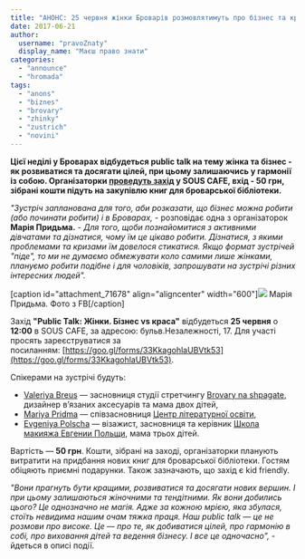 ```yaml
---
title: "АНОНС: 25 червня жінки Броварів розмовлятимуть про бізнес та красу"
date: 2017-06-21
author: 
  username: "pravoZnaty"
  display_name: "Маєш право знати"
categories: 
  - "announce"
  - "hromada"
tags: 
  - "anons"
  - "biznes"
  - "brovary"
  - "zhinky"
  - "zustrich"
  - "novini"
---
```


**Цієї неділі у Броварах відбудеться public talk на тему жінка та бізнес - як розвиватися та досягати цілей, при цьому залишаючись у гармонії із собою. Організаторки [проведуть захід](https://www.facebook.com/events/692917114248487) у SOUS CAFE, вхід - 50 грн, зібрані кошти підуть на закупівлю книг для броварської бібліотеки.**

_"Зустріч запланована для того, аби розказати, що бізнес можна робити (або починати робити) і в Броварах,_ - розповідає одна з організаторок **Марія Придьма.** - _Для того, щоби познайомитися з активними дівчатами та дізнатися, чому їм це цікаво робити. Дізнатися, з якими проблемами та кризами їм довелося стикатися. Якщо формат зустрічей "піде", то ми не думаємо обмежувати коло самими лише жінками, плануємо робити подібне і для чоловіків, запрошувати на зустрічі різних інтересних людей"._

\[caption id="attachment\_71678" align="aligncenter" width="600"\][![](https://mpz.brovary.org/wp-content/uploads/2017/06/18485670_1567895739900856_8849325439844861168_n.jpg)](https://mpz.brovary.org/wp-content/uploads/2017/06/18485670_1567895739900856_8849325439844861168_n.jpg) Марія Придьма. Фото з FB\[/caption\]

Захід **"Public Talk: Жінки. Бізнес vs краса"** відбудеться **25 червня** о **12:00** в SOUS CAFE, за адресою: бульв.Незалежності, 17. Для участі просять зареєструватися за посиланням: [https://goo.gl/forms/33KkagohlaUBVtk53](https://goo.gl/forms/33KkagohlaUBVtk53).

Спікерами на зустрічі будуть:

- [Valeriya Breus](https://www.facebook.com/valeriya.breus) — засновниця студії стретчингу [Brovary na shpagate](https://www.facebook.com/BrovaryNaShpagate/), дизайнер в’язаних аксесуарів та мама двох дітей,
- [Mariya Pridma](https://www.facebook.com/pridma) — співзасновниця [Центр літературної освіти](https://www.facebook.com/litosvita/),
- [Evgeniya Polscha](https://www.facebook.com/evgeniya.polscha) — візажист, засновниця та керівник [Школа макияжа Евгении Польщи](https://www.facebook.com/%D0%A8%D0%BA%D0%BE%D0%BB%D0%B0-%D0%BC%D0%B0%D0%BA%D0%B8%D1%8F%D0%B6%D0%B0-%D0%95%D0%B2%D0%B3%D0%B5%D0%BD%D0%B8%D0%B8-%D0%9F%D0%BE%D0%BB%D1%8C%D1%89%D0%B8-284319098257459/), мама трьох дітей.

Вартість — **50 грн**. Кошти, зібрані на заході, організаторки планують витратити на придбання нових книг для броварської бібліотеки. Гостям обіцяють приємні подарунки. Також зазначають, що захід є kid friendlу.

_"Вони прагнуть бути кращими, розвиватися та досягати нових вершин. І при цьому залишаються жіночними та тендітними. Як вони добились цього? Це однозначно не магія. Адже за кожною мрією, яка збулася, стоїть невидима нашим очам тяжка праця. Наш public talk — це не розмови про високе. Це — про те, як добиватися цілей, про гармонію в собі, про виховання дітей та ведення бізнесу. І все це одночасно",_ - йдеться в описі події.
